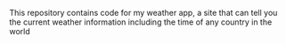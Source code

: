 This repository contains code for my weather app, a site that can tell you the current weather information including the time of any country in the world
